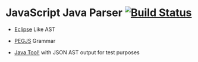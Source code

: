 # JavaScript Java Parser [![Build Status](https://travis-ci.org/mazko/jsjavaparser.svg?branch=master)](https://travis-ci.org/mazko/jsjavaparser)

- [Eclipse](http://help.eclipse.org/juno/topic/org.eclipse.jdt.doc.isv/reference/api/org/eclipse/jdt/core/dom/AST.html) Like AST

- [PEGJS](http://pegjs.org/) Grammar 

- [Java Tool!](tools/EclipseAST/run.sh) with JSON AST output for test purposes
